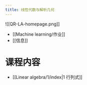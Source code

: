 ```yaml
---
title: 线性代数与解析几何
---
```

![[QR-LA-homepage.png]]

- [[Machine learning/作业]]
- [[信息]]
# 课程内容
- [[Linear algebra/1/index|1 行列式]]